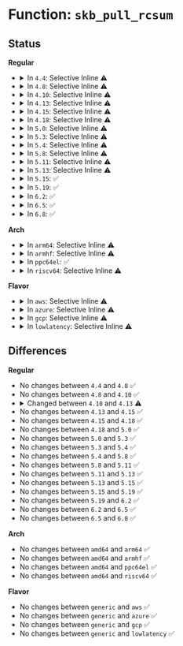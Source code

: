 # Function: <code>skb_pull_rcsum</code>

## Status
<b>Regular</b>
<ul>
<li>
<details>
<summary>In <code>4.4</code>: Selective Inline ⚠️</summary>

```c
unsigned char *skb_pull_rcsum(struct sk_buff *skb, unsigned int len);
```

**Collision:** Unique Global

**Inline:** Selective

**Transformation:** False

**Instances:**

```
In net/core/skbuff.c (ffffffff81706ab0)
Location: net/core/skbuff.c:3032
Inline: True
Direct callers:
  - drivers/net/ppp/ppp_generic.c:ppp_receive_nonmp_frame
  - net/core/skbuff.c:skb_vlan_untag
  - net/ipv4/ip_tunnel_core.c:iptunnel_pull_header
```
**Symbols:**

```
ffffffff81706ab0-ffffffff81706b4b: skb_pull_rcsum (STB_GLOBAL)
```
</details>
</li>
<li>
<details>
<summary>In <code>4.8</code>: Selective Inline ⚠️</summary>

```c
unsigned char *skb_pull_rcsum(struct sk_buff *skb, unsigned int len);
```

**Collision:** Unique Global

**Inline:** Selective

**Transformation:** False

**Instances:**

```
In net/core/skbuff.c (ffffffff8176cdc0)
Location: net/core/skbuff.c:3030
Inline: True
Direct callers:
  - drivers/net/ppp/ppp_generic.c:ppp_receive_nonmp_frame
  - net/core/skbuff.c:skb_vlan_untag
  - net/core/skbuff.c:skb_checksum_trimmed
  - net/ipv4/udp.c:udp_queue_rcv_skb
  - net/ipv4/ip_tunnel_core.c:__iptunnel_pull_header
  - net/ipv6/udp.c:udpv6_queue_rcv_skb
```
**Symbols:**

```
ffffffff8176cdc0-ffffffff8176ce5c: skb_pull_rcsum (STB_GLOBAL)
```
</details>
</li>
<li>
<details>
<summary>In <code>4.10</code>: Selective Inline ⚠️</summary>

```c
unsigned char *skb_pull_rcsum(struct sk_buff *skb, unsigned int len);
```

**Collision:** Unique Global

**Inline:** Selective

**Transformation:** False

**Instances:**

```
In net/core/skbuff.c (ffffffff8179a240)
Location: net/core/skbuff.c:3027
Inline: True
Direct callers:
  - drivers/net/ppp/ppp_generic.c:ppp_receive_nonmp_frame
  - net/core/skbuff.c:skb_vlan_untag
  - net/core/skbuff.c:skb_checksum_trimmed
  - net/ipv4/udp.c:udp_queue_rcv_skb
  - net/ipv4/ip_tunnel_core.c:__iptunnel_pull_header
  - net/ipv6/udp.c:udpv6_queue_rcv_skb
```
**Symbols:**

```
ffffffff8179a240-ffffffff8179a2dc: skb_pull_rcsum (STB_GLOBAL)
```
</details>
</li>
<li>
<details>
<summary>In <code>4.13</code>: Selective Inline ⚠️</summary>

```c
void *skb_pull_rcsum(struct sk_buff *skb, unsigned int len);
```

**Collision:** Unique Global

**Inline:** Selective

**Transformation:** False

**Instances:**

```
In net/core/skbuff.c (ffffffff817b98e0)
Location: net/core/skbuff.c:3068
Inline: True
Direct callers:
  - drivers/net/ppp/ppp_generic.c:ppp_receive_nonmp_frame
  - net/core/skbuff.c:skb_vlan_untag
  - net/core/skbuff.c:skb_checksum_trimmed
  - net/ipv4/udp.c:udp_queue_rcv_skb
  - net/ipv4/ip_tunnel_core.c:__iptunnel_pull_header
  - net/ipv6/udp.c:udpv6_queue_rcv_skb
```
**Symbols:**

```
ffffffff817b98e0-ffffffff817b9984: skb_pull_rcsum (STB_GLOBAL)
```
</details>
</li>
<li>
<details>
<summary>In <code>4.15</code>: Selective Inline ⚠️</summary>

```c
void *skb_pull_rcsum(struct sk_buff *skb, unsigned int len);
```

**Collision:** Unique Global

**Inline:** Selective

**Transformation:** False

**Instances:**

```
In net/core/skbuff.c (ffffffff81832810)
Location: net/core/skbuff.c:3450
Inline: True
Direct callers:
  - drivers/net/ppp/ppp_generic.c:ppp_receive_nonmp_frame
  - net/core/skbuff.c:skb_vlan_untag
  - net/core/skbuff.c:skb_checksum_trimmed
  - net/ipv4/udp.c:udp_queue_rcv_skb
  - net/ipv4/ip_tunnel_core.c:__iptunnel_pull_header
  - net/ipv6/udp.c:udpv6_queue_rcv_skb
```
**Symbols:**

```
ffffffff81832810-ffffffff818328b6: skb_pull_rcsum (STB_GLOBAL)
```
</details>
</li>
<li>
<details>
<summary>In <code>4.18</code>: Selective Inline ⚠️</summary>

```c
void *skb_pull_rcsum(struct sk_buff *skb, unsigned int len);
```

**Collision:** Unique Global

**Inline:** Selective

**Transformation:** False

**Instances:**

```
In net/core/skbuff.c (ffffffff8187ccd0)
Location: net/core/skbuff.c:3466
Inline: True
Direct callers:
  - drivers/net/ppp/ppp_generic.c:ppp_receive_nonmp_frame
  - net/core/skbuff.c:skb_vlan_untag
  - net/core/skbuff.c:skb_checksum_trimmed
  - net/ipv4/udp.c:udp_queue_rcv_skb
  - net/ipv4/ip_tunnel_core.c:__iptunnel_pull_header
  - net/ipv6/udp.c:udpv6_queue_rcv_skb
```
**Symbols:**

```
ffffffff8187ccd0-ffffffff8187cd76: skb_pull_rcsum (STB_GLOBAL)
```
</details>
</li>
<li>
<details>
<summary>In <code>5.0</code>: Selective Inline ⚠️</summary>

```c
void *skb_pull_rcsum(struct sk_buff *skb, unsigned int len);
```

**Collision:** Unique Global

**Inline:** Selective

**Transformation:** False

**Instances:**

```
In net/core/skbuff.c (ffffffff8189d960)
Location: net/core/skbuff.c:3445
Inline: True
Direct callers:
  - drivers/net/ppp/ppp_generic.c:ppp_receive_nonmp_frame
  - net/core/skbuff.c:skb_vlan_untag
  - net/core/skbuff.c:skb_checksum_trimmed
  - net/ipv4/udp.c:udp_queue_rcv_one_skb
  - net/ipv4/ip_tunnel_core.c:__iptunnel_pull_header
  - net/ipv6/udp.c:udpv6_queue_rcv_one_skb
```
**Symbols:**

```
ffffffff8189d960-ffffffff8189d9f9: skb_pull_rcsum (STB_GLOBAL)
```
</details>
</li>
<li>
<details>
<summary>In <code>5.3</code>: Selective Inline ⚠️</summary>

```c
void *skb_pull_rcsum(struct sk_buff *skb, unsigned int len);
```

**Collision:** Unique Global

**Inline:** Selective

**Transformation:** False

**Instances:**

```
In net/core/skbuff.c (ffffffff818e8940)
Location: net/core/skbuff.c:3611
Inline: True
Direct callers:
  - drivers/net/ppp/ppp_generic.c:ppp_receive_nonmp_frame
  - net/core/skbuff.c:skb_vlan_untag
  - net/core/skbuff.c:skb_checksum_trimmed
  - net/ipv4/udp.c:udp_queue_rcv_one_skb
  - net/ipv4/ip_tunnel_core.c:__iptunnel_pull_header
  - net/ipv6/udp.c:udpv6_queue_rcv_one_skb
```
**Symbols:**

```
ffffffff818e8940-ffffffff818e89d2: skb_pull_rcsum (STB_GLOBAL)
```
</details>
</li>
<li>
<details>
<summary>In <code>5.4</code>: Selective Inline ⚠️</summary>

```c
void *skb_pull_rcsum(struct sk_buff *skb, unsigned int len);
```

**Collision:** Unique Global

**Inline:** Selective

**Transformation:** False

**Instances:**

```
In net/core/skbuff.c (ffffffff8191a120)
Location: net/core/skbuff.c:3617
Inline: True
Direct callers:
  - drivers/net/ppp/ppp_generic.c:ppp_receive_nonmp_frame
  - net/core/skbuff.c:skb_vlan_untag
  - net/core/skbuff.c:skb_checksum_trimmed
  - net/ipv4/udp.c:udp_queue_rcv_one_skb
  - net/ipv4/ip_tunnel_core.c:__iptunnel_pull_header
  - net/ipv6/udp.c:udpv6_queue_rcv_one_skb
```
**Symbols:**

```
ffffffff8191a120-ffffffff8191a1b2: skb_pull_rcsum (STB_GLOBAL)
```
</details>
</li>
<li>
<details>
<summary>In <code>5.8</code>: Selective Inline ⚠️</summary>

```c
void *skb_pull_rcsum(struct sk_buff *skb, unsigned int len);
```

**Collision:** Unique Global

**Inline:** Selective

**Transformation:** False

**Instances:**

```
In net/core/skbuff.c (ffffffff819eb5f0)
Location: net/core/skbuff.c:3616
Inline: True
Direct callers:
  - drivers/net/ppp/ppp_generic.c:ppp_receive_nonmp_frame
  - net/core/skbuff.c:skb_vlan_untag
  - net/core/skbuff.c:skb_checksum_trimmed
  - net/ipv4/udp.c:udp_queue_rcv_one_skb
  - net/ipv4/ip_tunnel_core.c:__iptunnel_pull_header
  - net/ipv6/udp.c:udpv6_queue_rcv_one_skb
```
**Symbols:**

```
ffffffff819eb5f0-ffffffff819eb68a: skb_pull_rcsum (STB_GLOBAL)
```
</details>
</li>
<li>
<details>
<summary>In <code>5.11</code>: Selective Inline ⚠️</summary>

```c
void *skb_pull_rcsum(struct sk_buff *skb, unsigned int len);
```

**Collision:** Unique Global

**Inline:** Selective

**Transformation:** False

**Instances:**

```
In net/core/skbuff.c (ffffffff819eb310)
Location: net/core/skbuff.c:3666
Inline: True
Direct callers:
  - drivers/net/ppp/ppp_generic.c:ppp_receive_nonmp_frame
  - net/core/skbuff.c:skb_eth_pop
  - net/core/skbuff.c:skb_vlan_untag
  - net/core/skbuff.c:skb_checksum_trimmed
  - net/ipv4/udp.c:udp_queue_rcv_one_skb
  - net/ipv4/ip_tunnel_core.c:__iptunnel_pull_header
  - net/ipv6/udp.c:udpv6_queue_rcv_one_skb
```
**Symbols:**

```
ffffffff819eb310-ffffffff819eb3aa: skb_pull_rcsum (STB_GLOBAL)
```
</details>
</li>
<li>
<details>
<summary>In <code>5.13</code>: Selective Inline ⚠️</summary>

```c
void *skb_pull_rcsum(struct sk_buff *skb, unsigned int len);
```

**Collision:** Unique Global

**Inline:** Selective

**Transformation:** False

**Instances:**

```
In net/core/skbuff.c (ffffffff819d1820)
Location: net/core/skbuff.c:3751
Inline: True
Direct callers:
  - drivers/net/ppp/ppp_generic.c:ppp_receive_nonmp_frame
  - net/core/skbuff.c:skb_eth_pop
  - net/core/skbuff.c:skb_vlan_untag
  - net/core/skbuff.c:skb_checksum_trimmed
  - net/ipv4/udp.c:udp_queue_rcv_one_skb
  - net/ipv4/ip_tunnel_core.c:__iptunnel_pull_header
  - net/ipv6/udp.c:udpv6_queue_rcv_one_skb
```
**Symbols:**

```
ffffffff819d1820-ffffffff819d18b8: skb_pull_rcsum (STB_GLOBAL)
```
</details>
</li>
<li>
<details>
<summary>In <code>5.15</code>: ✅</summary>

```c
void *skb_pull_rcsum(struct sk_buff *skb, unsigned int len);
```

**Collision:** Unique Global

**Inline:** No

**Transformation:** False

**Instances:**

```
In net/core/skbuff.c (ffffffff81a812e0)
Location: net/core/skbuff.c:3811
Inline: False
Direct callers:
  - drivers/net/ppp/ppp_generic.c:ppp_receive_nonmp_frame
  - net/core/skbuff.c:skb_eth_pop
  - net/core/skbuff.c:skb_vlan_untag
  - net/core/skbuff.c:skb_checksum_trimmed
  - net/ipv4/udp.c:udp_queue_rcv_one_skb
  - net/ipv4/ip_tunnel_core.c:__iptunnel_pull_header
  - net/ipv6/udp.c:udpv6_queue_rcv_one_skb
```
**Symbols:**

```
ffffffff81a812e0-ffffffff81a81378: skb_pull_rcsum (STB_GLOBAL)
```
</details>
</li>
<li>
<details>
<summary>In <code>5.19</code>: ✅</summary>

```c
void *skb_pull_rcsum(struct sk_buff *skb, unsigned int len);
```

**Collision:** Unique Global

**Inline:** No

**Transformation:** False

**Instances:**

```
In net/core/skbuff.c (ffffffff81bf4fa0)
Location: net/core/skbuff.c:3861
Inline: False
Direct callers:
  - drivers/net/ppp/ppp_generic.c:ppp_receive_nonmp_frame
  - net/core/skbuff.c:skb_eth_pop
  - net/core/skbuff.c:skb_vlan_untag
  - net/core/skbuff.c:skb_checksum_trimmed
  - net/ipv4/udp.c:udp_queue_rcv_one_skb
  - net/ipv4/ip_tunnel_core.c:__iptunnel_pull_header
  - net/ipv6/udp.c:udpv6_queue_rcv_one_skb
```
**Symbols:**

```
ffffffff81bf4fa0-ffffffff81bf5053: skb_pull_rcsum (STB_GLOBAL)
```
</details>
</li>
<li>
<details>
<summary>In <code>6.2</code>: ✅</summary>

```c
void *skb_pull_rcsum(struct sk_buff *skb, unsigned int len);
```

**Collision:** Unique Global

**Inline:** No

**Transformation:** False

**Instances:**

```
In net/core/skbuff.c (ffffffff81da2e00)
Location: net/core/skbuff.c:4063
Inline: False
Direct callers:
  - drivers/net/ppp/ppp_generic.c:ppp_receive_nonmp_frame
  - net/core/skbuff.c:skb_eth_pop
  - net/core/skbuff.c:skb_vlan_untag
  - net/core/skbuff.c:skb_checksum_trimmed
  - net/ipv4/udp.c:udp_queue_rcv_one_skb
  - net/ipv4/ip_tunnel_core.c:__iptunnel_pull_header
  - net/ipv6/udp.c:udpv6_queue_rcv_one_skb
```
**Symbols:**

```
ffffffff81da2e00-ffffffff81da2eb3: skb_pull_rcsum (STB_GLOBAL)
```
</details>
</li>
<li>
<details>
<summary>In <code>6.5</code>: ✅</summary>

```c
void *skb_pull_rcsum(struct sk_buff *skb, unsigned int len);
```

**Collision:** Unique Global

**Inline:** No

**Transformation:** False

**Instances:**

```
In net/core/skbuff.c (ffffffff81e119c0)
Location: net/core/skbuff.c:4233
Inline: False
Direct callers:
  - drivers/net/ppp/ppp_generic.c:ppp_receive_nonmp_frame
  - net/core/skbuff.c:skb_eth_pop
  - net/core/skbuff.c:skb_vlan_untag
  - net/core/skbuff.c:skb_checksum_trimmed
  - net/ipv4/udp.c:udp_queue_rcv_one_skb
  - net/ipv4/ip_tunnel_core.c:__iptunnel_pull_header
  - net/ipv6/udp.c:udpv6_queue_rcv_one_skb
  - net/ipv6/seg6_local.c:seg6_pop_srh
```
**Symbols:**

```
ffffffff81e119c0-ffffffff81e11a73: skb_pull_rcsum (STB_GLOBAL)
```
</details>
</li>
<li>
<details>
<summary>In <code>6.8</code>: ✅</summary>

```c
void *skb_pull_rcsum(struct sk_buff *skb, unsigned int len);
```

**Collision:** Unique Global

**Inline:** No

**Transformation:** False

**Instances:**

```
In net/core/skbuff.c (ffffffff81eceb80)
Location: net/core/skbuff.c:4355
Inline: False
Direct callers:
  - drivers/net/ppp/ppp_generic.c:ppp_receive_nonmp_frame
  - net/core/skbuff.c:skb_eth_pop
  - net/core/skbuff.c:skb_vlan_untag
  - net/core/skbuff.c:skb_checksum_trimmed
  - net/ipv4/udp.c:udp_queue_rcv_one_skb
  - net/ipv4/ip_tunnel_core.c:__iptunnel_pull_header
  - net/ipv6/udp.c:udpv6_queue_rcv_one_skb
  - net/ipv6/seg6_local.c:seg6_pop_srh
```
**Symbols:**

```
ffffffff81eceb80-ffffffff81ecec33: skb_pull_rcsum (STB_GLOBAL)
```
</details>
</li>
</ul>
<b>Arch</b>
<ul>
<li>
<details>
<summary>In <code>arm64</code>: Selective Inline ⚠️</summary>

```c
void *skb_pull_rcsum(struct sk_buff *skb, unsigned int len);
```

**Collision:** Unique Global

**Inline:** Selective

**Transformation:** False

**Instances:**

```
In net/core/skbuff.c (ffff800010bb3070)
Location: net/core/skbuff.c:3617
Inline: True
Direct callers:
  - drivers/net/ppp/ppp_generic.c:ppp_receive_nonmp_frame
  - net/core/skbuff.c:skb_vlan_untag
  - net/core/skbuff.c:skb_checksum_trimmed
  - net/ipv4/udp.c:udp_queue_rcv_one_skb
  - net/ipv4/ip_tunnel_core.c:__iptunnel_pull_header
  - net/ipv6/udp.c:udpv6_queue_rcv_one_skb
```
**Symbols:**

```
ffff800010bb3070-ffff800010bb3138: skb_pull_rcsum (STB_GLOBAL)
```
</details>
</li>
<li>
<details>
<summary>In <code>armhf</code>: Selective Inline ⚠️</summary>

```c
void *skb_pull_rcsum(struct sk_buff *skb, unsigned int len);
```

**Collision:** Unique Global

**Inline:** Selective

**Transformation:** False

**Instances:**

```
In net/core/skbuff.c (c0cd1130)
Location: net/core/skbuff.c:3617
Inline: True
Direct callers:
  - drivers/net/ppp/ppp_generic.c:ppp_receive_nonmp_frame
  - net/core/skbuff.c:skb_vlan_untag
  - net/core/skbuff.c:skb_checksum_trimmed
  - net/ipv4/udp.c:udp_queue_rcv_one_skb
  - net/ipv4/ip_tunnel_core.c:__iptunnel_pull_header
  - net/ipv6/udp.c:udpv6_queue_rcv_one_skb
```
**Symbols:**

```
c0cd1130-c0cd11e0: skb_pull_rcsum (STB_GLOBAL)
```
</details>
</li>
<li>
<details>
<summary>In <code>ppc64el</code>: ✅</summary>

```c
void *skb_pull_rcsum(struct sk_buff *skb, unsigned int len);
```

**Collision:** Unique Global

**Inline:** No

**Transformation:** False

**Instances:**

```
In net/core/skbuff.c (c000000000c8bc70)
Location: net/core/skbuff.c:3617
Inline: False
Direct callers:
  - drivers/net/ppp/ppp_generic.c:ppp_receive_nonmp_frame
  - net/core/skbuff.c:skb_vlan_untag
  - net/core/skbuff.c:skb_checksum_trimmed
  - net/ipv4/udp.c:udp_queue_rcv_one_skb
  - net/ipv4/ip_tunnel_core.c:__iptunnel_pull_header
  - net/ipv6/udp.c:udpv6_queue_rcv_one_skb
```
**Symbols:**

```
c000000000c8bc70-c000000000c8bd74: skb_pull_rcsum (STB_GLOBAL)
```
</details>
</li>
<li>
<details>
<summary>In <code>riscv64</code>: Selective Inline ⚠️</summary>

```c
void *skb_pull_rcsum(struct sk_buff *skb, unsigned int len);
```

**Collision:** Unique Global

**Inline:** Selective

**Transformation:** False

**Instances:**

```
In net/core/skbuff.c (ffffffe000744eb2)
Location: net/core/skbuff.c:3617
Inline: True
Direct callers:
  - drivers/net/ppp/ppp_generic.c:ppp_receive_nonmp_frame
  - net/core/skbuff.c:skb_vlan_untag
  - net/core/skbuff.c:skb_checksum_trimmed
  - net/ipv4/udp.c:udp_queue_rcv_one_skb
  - net/ipv4/ip_tunnel_core.c:__iptunnel_pull_header
  - net/ipv6/udp.c:udpv6_queue_rcv_one_skb
```
**Symbols:**

```
ffffffe000744eb2-ffffffe000744f64: skb_pull_rcsum (STB_GLOBAL)
```
</details>
</li>
</ul>
<b>Flavor</b>
<ul>
<li>
<details>
<summary>In <code>aws</code>: Selective Inline ⚠️</summary>

```c
void *skb_pull_rcsum(struct sk_buff *skb, unsigned int len);
```

**Collision:** Unique Global

**Inline:** Selective

**Transformation:** False

**Instances:**

```
In net/core/skbuff.c (ffffffff818ba120)
Location: net/core/skbuff.c:3617
Inline: True
Direct callers:
  - drivers/net/ppp/ppp_generic.c:ppp_receive_nonmp_frame
  - net/core/skbuff.c:skb_vlan_untag
  - net/core/skbuff.c:skb_checksum_trimmed
  - net/ipv4/udp.c:udp_queue_rcv_one_skb
  - net/ipv4/ip_tunnel_core.c:__iptunnel_pull_header
  - net/ipv6/udp.c:udpv6_queue_rcv_one_skb
```
**Symbols:**

```
ffffffff818ba120-ffffffff818ba1b2: skb_pull_rcsum (STB_GLOBAL)
```
</details>
</li>
<li>
<details>
<summary>In <code>azure</code>: Selective Inline ⚠️</summary>

```c
void *skb_pull_rcsum(struct sk_buff *skb, unsigned int len);
```

**Collision:** Unique Global

**Inline:** Selective

**Transformation:** False

**Instances:**

```
In net/core/skbuff.c (ffffffff81874070)
Location: net/core/skbuff.c:3617
Inline: True
Direct callers:
  - drivers/net/ppp/ppp_generic.c:ppp_receive_nonmp_frame
  - net/core/skbuff.c:skb_vlan_untag
  - net/core/skbuff.c:skb_checksum_trimmed
  - net/ipv4/udp.c:udp_queue_rcv_one_skb
  - net/ipv4/ip_tunnel_core.c:__iptunnel_pull_header
  - net/ipv6/udp.c:udpv6_queue_rcv_one_skb
```
**Symbols:**

```
ffffffff81874070-ffffffff81874102: skb_pull_rcsum (STB_GLOBAL)
```
</details>
</li>
<li>
<details>
<summary>In <code>gcp</code>: Selective Inline ⚠️</summary>

```c
void *skb_pull_rcsum(struct sk_buff *skb, unsigned int len);
```

**Collision:** Unique Global

**Inline:** Selective

**Transformation:** False

**Instances:**

```
In net/core/skbuff.c (ffffffff8190b120)
Location: net/core/skbuff.c:3617
Inline: True
Direct callers:
  - drivers/net/ppp/ppp_generic.c:ppp_receive_nonmp_frame
  - net/core/skbuff.c:skb_vlan_untag
  - net/core/skbuff.c:skb_checksum_trimmed
  - net/ipv4/udp.c:udp_queue_rcv_one_skb
  - net/ipv4/ip_tunnel_core.c:__iptunnel_pull_header
  - net/ipv6/udp.c:udpv6_queue_rcv_one_skb
```
**Symbols:**

```
ffffffff8190b120-ffffffff8190b1b2: skb_pull_rcsum (STB_GLOBAL)
```
</details>
</li>
<li>
<details>
<summary>In <code>lowlatency</code>: Selective Inline ⚠️</summary>

```c
void *skb_pull_rcsum(struct sk_buff *skb, unsigned int len);
```

**Collision:** Unique Global

**Inline:** Selective

**Transformation:** False

**Instances:**

```
In net/core/skbuff.c (ffffffff8192c220)
Location: net/core/skbuff.c:3617
Inline: True
Direct callers:
  - drivers/net/ppp/ppp_generic.c:ppp_receive_nonmp_frame
  - net/core/skbuff.c:skb_vlan_untag
  - net/core/skbuff.c:skb_checksum_trimmed
  - net/ipv4/udp.c:udp_queue_rcv_one_skb
  - net/ipv4/ip_tunnel_core.c:__iptunnel_pull_header
  - net/ipv6/udp.c:udpv6_queue_rcv_one_skb
```
**Symbols:**

```
ffffffff8192c220-ffffffff8192c2b2: skb_pull_rcsum (STB_GLOBAL)
```
</details>
</li>
</ul>

## Differences
<b>Regular</b>
<ul>
<li>
No changes between <code>4.4</code> and <code>4.8</code> ✅
</li>
<li>
No changes between <code>4.8</code> and <code>4.10</code> ✅
</li>
<li>
<details>
<summary>Changed between <code>4.10</code> and <code>4.13</code> ⚠️</summary>
<ul>
<li>
<b>Return type changed. </b>
<code>unsigned char *</code> ➡️ <code>void *</code>
</li>
</ul>
</details>
</li>
<li>
No changes between <code>4.13</code> and <code>4.15</code> ✅
</li>
<li>
No changes between <code>4.15</code> and <code>4.18</code> ✅
</li>
<li>
No changes between <code>4.18</code> and <code>5.0</code> ✅
</li>
<li>
No changes between <code>5.0</code> and <code>5.3</code> ✅
</li>
<li>
No changes between <code>5.3</code> and <code>5.4</code> ✅
</li>
<li>
No changes between <code>5.4</code> and <code>5.8</code> ✅
</li>
<li>
No changes between <code>5.8</code> and <code>5.11</code> ✅
</li>
<li>
No changes between <code>5.11</code> and <code>5.13</code> ✅
</li>
<li>
No changes between <code>5.13</code> and <code>5.15</code> ✅
</li>
<li>
No changes between <code>5.15</code> and <code>5.19</code> ✅
</li>
<li>
No changes between <code>5.19</code> and <code>6.2</code> ✅
</li>
<li>
No changes between <code>6.2</code> and <code>6.5</code> ✅
</li>
<li>
No changes between <code>6.5</code> and <code>6.8</code> ✅
</li>
</ul>
<b>Arch</b>
<ul>
<li>
No changes between <code>amd64</code> and <code>arm64</code> ✅
</li>
<li>
No changes between <code>amd64</code> and <code>armhf</code> ✅
</li>
<li>
No changes between <code>amd64</code> and <code>ppc64el</code> ✅
</li>
<li>
No changes between <code>amd64</code> and <code>riscv64</code> ✅
</li>
</ul>
<b>Flavor</b>
<ul>
<li>
No changes between <code>generic</code> and <code>aws</code> ✅
</li>
<li>
No changes between <code>generic</code> and <code>azure</code> ✅
</li>
<li>
No changes between <code>generic</code> and <code>gcp</code> ✅
</li>
<li>
No changes between <code>generic</code> and <code>lowlatency</code> ✅
</li>
</ul>
